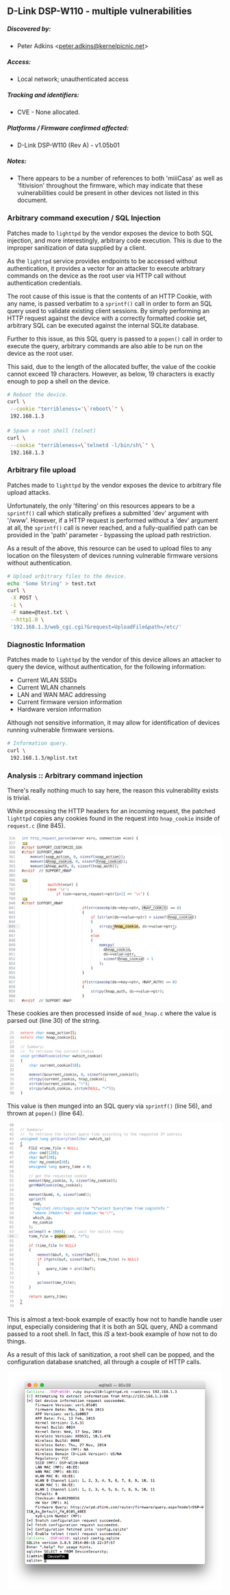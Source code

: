 ## D-Link DSP-W110 - multiple vulnerabilities

##### Discovered by:
* Peter Adkins &lt;peter.adkins@kernelpicnic.net&gt;

##### Access:
* Local network; unauthenticated access

##### Tracking and identifiers:
* CVE - None allocated.

##### Platforms / Firmware confirmed affected:
* D-Link DSP-W110 (Rev A) - v1.05b01

##### Notes:
* There appears to be a number of references to both 'miiiCasa' as well as 'fitivision' throughout the firmware, which may indicate that these vulnerabilities could be present in other devices not listed in this document.

### Arbitrary command execution / SQL Injection

Patches made to `lighttpd` by the vendor exposes the device to both SQL injection, and more interestingly, arbitrary code execution. This is due to the improper sanitization of data supplied by a client.

As the `lighttpd` service provides endpoints to be accessed without authentication, it provides a vector for an attacker to execute arbitrary commands on the device as the root user via HTTP call without authentication credentials.

The root cause of this issue is that the contents of an HTTP Cookie, with any name, is passed verbatim to a `sprintf()` call in order to form an SQL query used to validate existing client sessions. By simply performing an HTTP request against the device with a correctly formatted cookie set, arbitrary SQL can be executed against the internal SQLite database.

Further to this issue, as this SQL query is passed to a `popen()` call in order to execute the query, arbitrary commands are also able to be run on the device as the root user.

This said, due to the length of the allocated buffer, the value of the cookie cannot exceed 19 characters. However, as below, 19 characters is exactly enough to pop a shell on the device.

```bash
# Reboot the device.
curl \
 --cookie "terribleness='\`reboot\`" \
 192.168.1.3

# Spawn a root shell (telnet)
curl \
 --cookie "terribleness=\`telnetd -l/bin/sh\`" \
 192.168.1.3
```

###  Arbitrary file upload

Patches made to `lighttpd` by the vendor exposes the device to arbitrary file upload attacks.

Unfortunately, the only 'filtering' on this resources appears to be a `sprintf()` call which statically prefixes a submitted 'dev' argument with '/www'. However, if a HTTP request is performed without a 'dev' argument at all, the `sprintf()` call is never reached, and a fully-qualified path can be provided in the 'path' parameter - bypassing the upload path restriction.

As a result of the above, this resource can be used to upload files to any location on the filesystem of devices running vulnerable firmware versions without authentication.

```bash
# Upload arbitrary files to the device.
echo 'Some String' > test.txt
curl \
 -X POST \
 -i \
 -F name=@test.txt \
 --http1.0 \
 '192.168.1.3/web_cgi.cgi?&request=UploadFile&path=/etc/'
```

### Diagnostic Information

Patches made to `lighttpd` by the vendor of this device allows an attacker to query the device, without authentication, for the following information:

 * Current WLAN SSIDs
 * Current WLAN channels
 * LAN and WAN MAC addressing
 * Current firmware version information
 * Hardware version information

Although not sensitive information, it may allow for identification of devices running vulnerable firmware versions.

```bash
# Information query.
curl \
 192.168.1.3/mplist.txt
```

### Analysis :: Arbitrary command injection

There's really nothing much to say here, the reason this vulnerability exists is trivial.

While processing the HTTP headers for an incoming request, the patched `lighttpd` copies any cookies found in the request into `hnap_cookie` inside of `request.c` (line 845).

![request-http_parse_request](./images/request_http_parse_request.png)

These cookies are then processed inside of `mod_hnap.c` where the value is parsed out (line 30) of the string.

![mod_hnap-getHNAPCookie](./images/request_getHNAPCookie.png)

This value is then munged into an SQL query via `sprintf()` (line 56), and thrown at `popen()` (line 64).

![mod_hnap-getQueryTime](./images/mod_hnap_getQueryTime.png)

This is almost a text-book example of exactly how not to handle handle user input, especially considering that it is both an SQL query, AND a command passed to a root shell. In fact, this _IS_ a text-book example of how not to do things.

As a result of this lack of sanitization, a root shell can be popped, and the configuration database snatched, all through a couple of HTTP calls.

![ruby-PoC](./images/ruby_PoC.png)